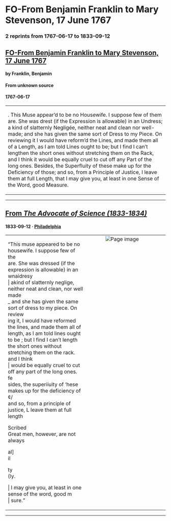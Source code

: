 
# FO-From Benjamin Franklin to Mary Stevenson, 17 June 1767

### 2 reprints from 1767-06-17 to 1833-09-12

## [FO-From Benjamin Franklin to Mary Stevenson, 17 June 1767](https://founders.archives.gov/documents/Franklin/01-14-02-0109)

#### by Franklin, Benjamin

#### From unknown source

#### 1767-06-17

<table style="width: 100%;"><tr><td style="width: 50%">

. This Muse appear’d to be no Housewife. I suppose few of them are. She was drest (if the Expression is allowable) in an Undress; a kind of slatternly Negligée, neither neat and clean nor well-made; and she has given the same sort of Dress to my Piece. On reviewing it I would have reform’d the Lines, and made them all of a Length, as I am told Lines ought to be; but I find I can’t lengthen the short ones without stretching them on the Rack, and I think it would be  equally cruel to cut off any Part of the long ones. Besides, the Superfluity of these make up for the Deficiency of those; and so, from a Principle of Justice, I leave them at full Length, that I may give you, at least in one Sense of the Word, good Measure.
</td></tr></table>

---

## [From _The Advocate of Science (1833-1834)_](https://archive.org/details/sim_advocate-of-science-a-popular-scientific-journal_1833-09-12_1_25-26/page/n3/mode/1up?view=theater)

#### 1833-09-12 &middot; [Philadelphia](http://dbpedia.org/resource/Philadelphia)

<table style="width: 100%;"><tr><td style="width: 50%">

  
  
“This muse appeared to be no housewife. I suppose few of the  
are. She was dressed (if the expression is allowable) in an wnaidresy  
| akind of slatternly neglige, neither neat and clean, nor well made  
_ and she has given the same sort of dress to my piece. On review  
ing it, I would have reformed the lines, and made them all of  
length, as I am told lines ought to be ; but I find I can’t length  
the short ones without stretching them on the rack. and I think  
| would be equally cruel to cut off any part of the long ones. fe  
sides, the superiiuity of ‘hese makes up for the deficiency of ¢/  
and so, from a principle of justice, L leave them at full length  
  
Scribed  
Great men, however, are not always  
  
al]  
il  
  
ty  
(ly.  
  
  
  
| I may give you, at least in one sense of the word, good m  
| sure.”
</td><td style="width: 50%; max-height: 75%; margin: auto; display: block;">
<img alt="Page image" src="https://iiif.archive.org/iiif/sim_advocate-of-science-a-popular-scientific-journal_1833-09-12_1_25-26&#0036;3/pct:58.272251,16.711202,38.062827,38.581706/,600/0/default.jpg"/>
</td>
</tr></table>

---


